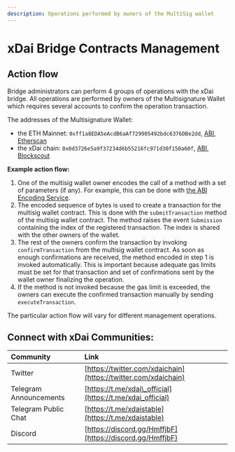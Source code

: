 ```yaml
---
description: Operations performed by owners of the MultiSig wallet
---
```


# xDai Bridge Contracts Management

## Action flow

Bridge administrators can perform 4 groups of operations with the xDai bridge. All operations are performed by owners of the Multisignature Wallet which requires several accounts to confirm the operation transaction.

The addresses of the Multisignature Wallet:

* the ETH Mainnet: `0xff1a8EDA5eAcdB6aAf729905492bdc6376DBe2dd`, [ABI](https://github.com/poanetwork/poa-chain-spec/blob/4fe29a700b1331c570e20c5424523e522f5ab4d7/abis/bridge/MultiSigWallet.json), [Etherscan](https://etherscan.io/address/0xff1a8EDA5eAcdB6aAf729905492bdc6376DBe2dd)
* the xDai chain: `0x0d3726e5a9f37234d6b55216fc971d30f150a60f`, [ABI](https://github.com/poanetwork/poa-chain-spec/blob/4fe29a700b1331c570e20c5424523e522f5ab4d7/abis/bridge/MultiSigWallet.json), [Blockscout](https://blockscout.com/poa/dai/address/0x0d3726e5a9f37234d6b55216fc971d30f150a60f/transactions)

**Example action flow:**

1. One of the multisig wallet owner encodes the call of a method with a set of parameters \(if any\). For example, this can be done with [the ABI Encoding Service](https://abi.hashex.org/).
2. The encoded sequence of bytes is used to create a transaction for the multisig wallet contract. This is done with the `submitTransaction` method of the multisig wallet contract. The method raises the event `Submission` containing the index of the registered transaction. The index is shared with the other owners of the wallet.
3. The rest of the owners confirm the transaction by invoking `confirmTransaction` from the multisig wallet contract. As soon as enough confirmations are received, the method encoded in step 1 is invoked automatically. This is important because adequate gas limits must be set for that transaction and set of confirmations sent by the wallet owner finalizing the operation.
4. If the method is not invoked because the gas limit is exceeded, the owners can execute the confirmed transaction manually by sending `executeTransaction`. 

The particular action flow will vary for different management operations. 



#### 

#### 

#### 

### 

## Connect with xDai Communities:

| Community | Link |
| :--- | :--- |
| Twitter | [https://twitter.com/xdaichain](https://twitter.com/xdaichain) |
| Telegram Announcements | [https://t.me/xdai\_official](https://t.me/xdai_official) |
| Telegram Public Chat | [https://t.me/xdaistable](https://t.me/xdaistable) |
| Discord | [https://discord.gg/HmffjbF](https://discord.gg/HmffjbF) |

